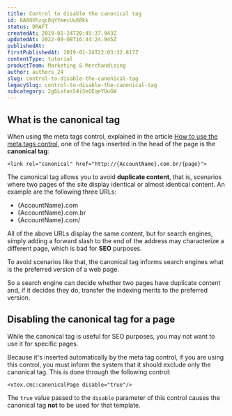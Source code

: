 ```yaml
---
title: Control to disable the canonical tag
id: 6A8OVhzqc8qYYmecUu68kk
status: DRAFT
createdAt: 2019-01-24T20:45:37.943Z
updatedAt: 2022-09-08T16:44:24.945Z
publishedAt: 
firstPublishedAt: 2019-01-24T22:03:32.817Z
contentType: tutorial
productTeam: Marketing & Merchandising
author: authors_24
slug: control-to-disable-the-canonical-tag
legacySlug: control-to-disable-the-canonical-tag
subcategory: 2g6LxtasS4iSeGEqeYUuGW
---
```


## What is the canonical tag

When using the meta tags control, explained in the article [How to use the meta tags control](how-to-use-the-meta-tags-control), one of the tags inserted in the head of the page is the __canonical tag__:

`<link rel="canonical" href="http://{AccountName}.com.br/{page}">`

The canonical tag allows you to avoid __duplicate content__, that is, scenarios where two pages of the site display identical or almost identical content. An example are the following three URLs:
- {AccountName}.com
- {AccountName}.com.br
- {AccountName}.com/

All of the above URLs display the same content, but for search engines, simply adding a forward slash to the end of the address may characterize a different page, which is bad for __SEO__ purposes.

To avoid scenarios like that, the canonical tag informs search engines what is the preferred version of a web page.

So a search engine can decide whether two pages have duplicate content and, if it decides they do, transfer the indexing merits to the preferred version.

## Disabling the canonical tag for a page

While the canonical tag is useful for SEO purposes, you may not want to use it for specific pages.

Because it's inserted automatically by the meta tag control, if you are using this control, you must inform the system that it should exclude only the canonical tag. This is done through the following control:

`<vtex.cmc:canonicalPage disable="true"/>`

The `true` value passed to the `disable` parameter of this control causes the canonical tag __not__ to be used for that template.
